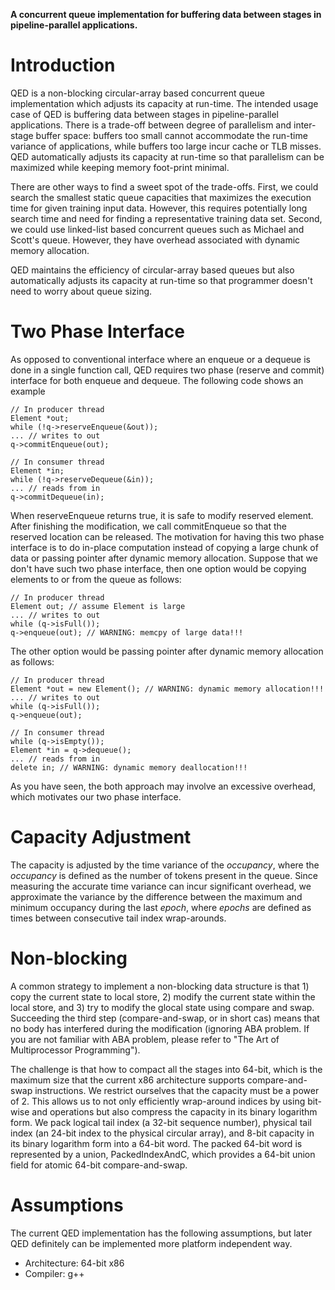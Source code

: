 **A concurrent queue implementation for buffering data between stages in pipeline-parallel applications.**



# Introduction #

QED is a non-blocking circular-array based concurrent queue implementation which adjusts its capacity at run-time. The intended usage case of QED is buffering data between stages in pipeline-parallel applications. There is a trade-off between degree of parallelism and inter-stage buffer space: buffers too small cannot accommodate the run-time variance of applications, while buffers too large incur cache or TLB misses. QED automatically adjusts its capacity at run-time so that parallelism can be maximized while keeping memory foot-print minimal.

There are other ways to find a sweet spot of the trade-offs. First, we could search the smallest static queue capacities that maximizes the execution time for given training input data. However, this requires potentially long search time and need for finding a representative training data set. Second, we could use linked-list based concurrent queues such as Michael and Scott's queue. However, they have overhead associated with dynamic memory allocation.

QED maintains the efficiency of circular-array based queues but also automatically adjusts its capacity at run-time so that programmer doesn't need to worry about queue sizing.

# Two Phase Interface #

As opposed to conventional interface where an enqueue or a dequeue is done in a single function call, QED requires two phase (reserve and commit) interface for both enqueue and dequeue. The following code shows an example

```
// In producer thread
Element *out;
while (!q->reserveEnqueue(&out));
... // writes to out
q->commitEnqueue(out);

// In consumer thread
Element *in;
while (!q->reserveDequeue(&in));
... // reads from in
q->commitDequeue(in);
```

When reserveEnqueue returns true, it is safe to modify reserved element. After finishing the modification, we call commitEnqueue so that the reserved location can be released. The motivation for having this two phase interface is to do in-place computation instead of copying a large chunk of data or passing pointer after dynamic memory allocation. Suppose that we don't have such two phase interface, then one option would be copying elements to or from the queue as follows:

```
// In producer thread
Element out; // assume Element is large
... // writes to out
while (q->isFull());
q->enqueue(out); // WARNING: memcpy of large data!!!
```

The other option would be passing pointer after dynamic memory allocation as follows:

```
// In producer thread
Element *out = new Element(); // WARNING: dynamic memory allocation!!!
... // writes to out
while (q->isFull());
q->enqueue(out);

// In consumer thread
while (q->isEmpty());
Element *in = q->dequeue();
... // reads from in
delete in; // WARNING: dynamic memory deallocation!!!
```

As you have seen, the both approach may involve an excessive overhead, which motivates our two phase interface.

# Capacity Adjustment #

The capacity is adjusted by the time variance of the _occupancy_, where the _occupancy_ is defined as the number of tokens present in the queue. Since measuring the accurate time variance can incur significant overhead, we approximate the variance by the difference between the maximum and minimum occupancy during the last _epoch_, where _epochs_ are defined as times between consecutive tail index wrap-arounds.

# Non-blocking #

A common strategy to implement a non-blocking data structure is that 1) copy the current state to local store, 2) modify the current state within the local store, and 3) try to modify the glocal state using compare and swap. Succeeding the third step (compare-and-swap, or in short cas) means that no body has interfered during the modification (ignoring ABA problem. If you are not familiar with ABA problem, please refer to "The Art of Multiprocessor Programming").

The challenge is that how to compact all the stages into 64-bit, which is the maximum size that the current x86 architecture supports compare-and-swap instructions. We restrict ourselves that the capacity must be a power of 2. This allows us to not only efficiently wrap-around indices by using bit-wise and operations but also compress the capacity in its binary logarithm form. We pack logical tail index (a 32-bit sequence number), physical tail index (an 24-bit index to the physical circular array), and 8-bit capacity in its binary logarithm form into a 64-bit word. The packed 64-bit word is represented by a union, PackedIndexAndC, which provides a 64-bit union field for atomic 64-bit compare-and-swap.

# Assumptions #

The current QED implementation has the following assumptions, but later QED definitely can be implemented more platform independent way.

  * Architecture: 64-bit x86
  * Compiler: g++